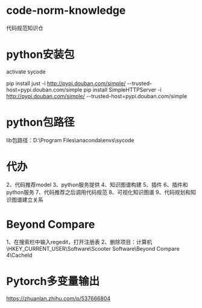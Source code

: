 # code-norm-knowledge
代码规范知识仓

# python安装包
activate sycode

pip install just -i http://pypi.douban.com/simple/ --trusted-host=pypi.douban.com/simple
pip install SimpleHTTPServer -i http://pypi.douban.com/simple/ --trusted-host=pypi.douban.com/simple

# python包路径
lib包路径：D:\Program Files\anaconda\envs\sycode

# 代办
2、代码推荐model
3、python服务提供
4、知识图谱构建
5、插件
6、插件和python服务
7、代码推荐之后调用代码规范
8、可视化知识图谱
9、代码规划和知识图谱建立关系

# Beyond Compare
1、在搜索栏中输入regedit，打开注册表
2、删除项目：计算机\HKEY_CURRENT_USER\Software\Scooter Software\Beyond Compare 4\CacheId

# Pytorch多变量输出
https://zhuanlan.zhihu.com/p/537666804